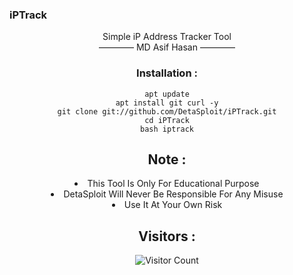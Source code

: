 <a align="center"><h3>iPTrack</h3></p>
<p align="center">Simple iP Address Tracker Tool<br/>―――― MD Asif Hasan ――――</p>

### Installation :

``` shell script
apt update
apt install git curl -y
git clone git://github.com/DetaSploit/iPTrack.git
cd iPTrack
bash iptrack
```

## Note :
<li>This Tool Is Only For Educational Purpose</li>
<li>DetaSploit Will Never Be Responsible For Any Misuse</li>
<li>Use It At Your Own Risk</li>


## Visitors :

![Visitor Count](https://profile-counter.glitch.me/Toxic-Noob/count.svg)
